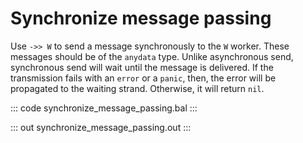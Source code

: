 # Synchronize message passing

Use `->> W` to send a message synchronously to the `W` worker. These messages should be of the `anydata` type. Unlike asynchronous send, synchronous send will wait until the message is delivered. If the transmission fails with an `error` or a `panic`, then, the error will be propagated to the waiting strand. Otherwise, it will return `nil`.

::: code synchronize_message_passing.bal :::

::: out synchronize_message_passing.out :::
